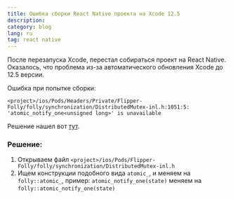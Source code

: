 ```yaml
---
title: Ошибка сборки React Native проекта на Xcode 12.5
description: 
category: blog
lang: ru
tag: react native
---
```

После перезапуска Xcode, перестал собираться проект на React Native. Оказалось, что проблема из-за автоматического 
обновления Xcode до 12.5 версии.

Ошибка при попытке сборки:
```
<project>/ios/Pods/Headers/Private/Flipper-Folly/folly/synchronization/DistributedMutex-inl.h:1051:5: 'atomic_notify_one<unsigned long>' is unavailable
```

Решение нашел вот [тут](https://github.com/facebook/flipper/issues/2215#issuecomment-827422023).

### Решение:

1. Открываем файл `<project>/ios/Pods/Flipper-Folly/folly/synchronization/DistributedMutex-inl.h`
2. Ищем конструкции подобного вида `atomic_`, и меняем на `folly::atomic_`, пример: `atomic_notify_one(state)` меняем на `folly::atomic_notify_one(state)`

